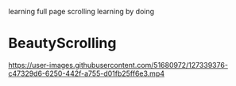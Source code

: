 



learning full page scrolling learning by doing 

# BeautyScrolling


https://user-images.githubusercontent.com/51680972/127339376-c47329d6-6250-442f-a755-d01fb25ff6e3.mp4

